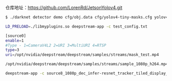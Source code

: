 

仓库地址：https://github.com/LorenRd/JetsonYolov4.git



```bash
$ ./darknet detector demo cfg/obj.data cfg/yolov4-tiny-masks.cfg yolov4-tiny-obj_last.weights /dev/video0
```





```bash
LD_PRELOAD=./libmyplugins.so deepstream-app -c test_config.txt
```



```bash
[source0]
enable=1
#Type - 1=CameraV4L2 2=URI 3=MultiURI 4=RTSP
type=3
uri=/opt/nvidia/deepstream/deepstream/samples/streams/mask_test.mp4

/opt/nvidia/deepstream/deepstream/samples/streams/sample_1080p_h264.mp4
```



```bash
deepstream-app -c source8_1080p_dec_infer-resnet_tracker_tiled_display_fp16_nano.txt
```



